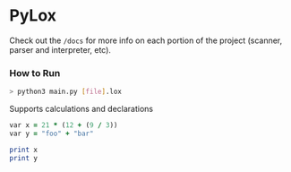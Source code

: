 # PyLox

Check out the `/docs` for more info on each portion of the project (scanner, parser and interpreter, etc).

### How to Run

```bash
> python3 main.py [file].lox
```

Supports calculations and declarations

```ruby
var x = 21 * (12 + (9 / 3))
var y = "foo" + "bar"

print x
print y
```
